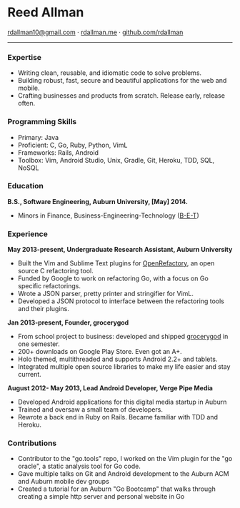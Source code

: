 # Reed Allman

<rdallman10@gmail.com> · [rdallman.me]  · [github.com/rdallman]

-------------------------------------------------------------------

### Expertise

  * Writing clean, reusable, and idiomatic code to solve problems.
  * Building robust, fast, secure and beautiful applications for the web and mobile.
  * Crafting businesses and products from scratch. Release early, release often.

### Programming Skills

  * Primary: Java
  * Proficient: C, Go, Ruby, Python, VimL
  * Frameworks: Rails, Android
  * Toolbox: Vim, Android Studio, Unix, Gradle, Git, Heroku, TDD, SQL, NoSQL

### Education

**B.S., Software Engineering, Auburn University, [May] 2014.**

  *  Minors in Finance, Business-Engineering-Technology ([B-E-T])

### Experience

**May 2013-present, Undergraduate Research Assistant, Auburn University**

  *  Built the Vim and Sublime Text plugins for [OpenRefactory], an open source C refactoring tool.
  *  Funded by Google to work on refactoring Go, with a focus on Go specific refactorings.
  *  Wrote a JSON parser, pretty printer and stringifier for VimL.
  *  Developed a JSON protocol to interface between the refactoring tools and their plugins.

**Jan 2013-present, Founder, grocerygod**

  *  From school project to business: developed and shipped [grocerygod] in one semester.
  *  200+ downloads on Google Play Store. Even got an A+.
  *  Holo themed, multithreaded and supports Android 2.2+ and tablets.
  *  Integrated multiple open source libraries to make my life easier and stay current.

**August 2012- May 2013, Lead Android Developer, Verge Pipe Media**

  *  Developed Android applications for this digital media startup in Auburn
  *  Trained and oversaw a small team of developers.
  *  Rewrote a back end in Ruby on Rails. Became familiar with TDD and Heroku.

### Contributions

  *  Contributor to the "go.tools" repo, I worked on the Vim plugin for
     the "go oracle", a static analysis tool for Go code.
  *  Gave multiple talks on Git and Android development to the Auburn ACM 
     and Auburn mobile dev groups
  *  Created a tutorial for an Auburn "Go Bootcamp" that walks through creating
     a simple http server and personal website in Go


[OpenRefactory]:http://openrefactory.org/
[grocerygod]:https://play.google.com/store/apps/details?id=com.bet.grocerygod
[B-E-T]:http://www.eng.auburn.edu/research/centers/twc/bet/directors-note.html
[Get Charitable]:https://play.google.com/store/apps/details?id=com.vergepipemedia.charitable
[rdallman.me]:http://www.rdallman.me
[github.com/rdallman]:http://github.com/rdallman

